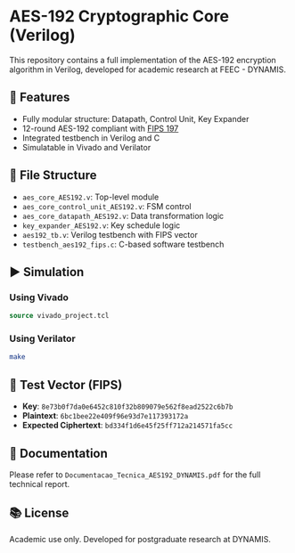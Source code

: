 
# AES-192 Cryptographic Core (Verilog)

This repository contains a full implementation of the AES-192 encryption algorithm in Verilog, developed for academic research at FEEC - DYNAMIS.

## 🔧 Features

- Fully modular structure: Datapath, Control Unit, Key Expander
- 12-round AES-192 compliant with [FIPS 197](https://nvlpubs.nist.gov/nistpubs/FIPS/NIST.FIPS.197.pdf)
- Integrated testbench in Verilog and C
- Simulatable in Vivado and Verilator

## 📁 File Structure

- `aes_core_AES192.v`: Top-level module
- `aes_core_control_unit_AES192.v`: FSM control
- `aes_core_datapath_AES192.v`: Data transformation logic
- `key_expander_AES192.v`: Key schedule logic
- `aes192_tb.v`: Verilog testbench with FIPS vector
- `testbench_aes192_fips.c`: C-based software testbench

## ▶️ Simulation

### Using Vivado

```tcl
source vivado_project.tcl
```

### Using Verilator

```bash
make
```

## 🧪 Test Vector (FIPS)

- **Key**: `8e73b0f7da0e6452c810f32b809079e562f8ead2522c6b7b`
- **Plaintext**: `6bc1bee22e409f96e93d7e117393172a`
- **Expected Ciphertext**: `bd334f1d6e45f25ff712a214571fa5cc`

## 📄 Documentation

Please refer to `Documentacao_Tecnica_AES192_DYNAMIS.pdf` for the full technical report.

## 📚 License

Academic use only. Developed for postgraduate research at DYNAMIS.
